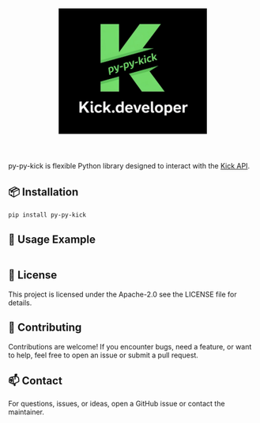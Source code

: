 <h1 align="center">
  <img src="assets/logo.png" width="300" alt="Logo">
</h1><br>

py-py-kick is flexible Python library designed to interact with the [Kick API](https://dev.kick.com/).

## 📦 Installation

```bash
pip install py-py-kick
```

## 🔧 Usage Example

```python

```

## 📜 License

This project is licensed under the Apache-2.0 see the LICENSE file for details.

## 🤝 Contributing

Contributions are welcome! If you encounter bugs, need a feature, or want to help, feel free to open an issue or submit a pull request.

## 📫 Contact

For questions, issues, or ideas, open a GitHub issue or contact the maintainer.
